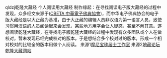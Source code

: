 qldzj乾隆大藏经
	个人阅读用大藏经
	制作缘起：在寻找阅读电子版大藏经的过程中发现，众多经文来源于([CBETA 中華電子佛典協會](www.cbeta.org))，而中华电子佛典协会的电子版大藏经是以大正藏为基准，由于大正藏的编辑人员非汉语为第一语言人员，致使习惯用汉语的人员阅读起来会发现，某些地方用字会让人疑惑，甚至不解其意。遂想阅读乾隆大藏经，在寻找电子版乾隆大藏经的过程中发现有众多团队或个人在做校对，暂未发现已经完成校对的版本。于是想结合多个校对过的版本，形成一个相对校对的比较全的版本用做个人阅读。
来源1[摩尼宝珠居士工作室](www.qldzj.com)
来源2[地藏论坛乾隆大藏网站](www.bskk.net)

